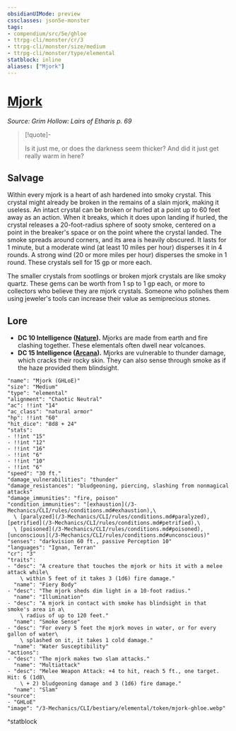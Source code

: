 ```yaml
---
obsidianUIMode: preview
cssclasses: json5e-monster
tags:
- compendium/src/5e/ghloe
- ttrpg-cli/monster/cr/3
- ttrpg-cli/monster/size/medium
- ttrpg-cli/monster/type/elemental
statblock: inline
aliases: ["Mjork"]
---
```

# [Mjork](3-Mechanics\CLI\bestiary\elemental/mjork-ghloe.md)
*Source: Grim Hollow: Lairs of Etharis p. 69*  

> [!quote]-  
> 
> Is it just me, or does the darkness seem thicker? And did it just get really warm in here?

## Salvage

Within every mjork is a heart of ash hardened into smoky crystal. This crystal might already be broken in the remains of a slain mjork, making it useless. An intact crystal can be broken or hurled at a point up to 60 feet away as an action. When it breaks, which it does upon landing if hurled, the crystal releases a 20-foot-radius sphere of sooty smoke, centered on a point in the breaker's space or on the point where the crystal landed. The smoke spreads around corners, and its area is heavily obscured. It lasts for 1 minute, but a moderate wind (at least 10 miles per hour) disperses it in 4 rounds. A strong wind (20 or more miles per hour) disperses the smoke in 1 round. These crystals sell for 15 gp or more each.

The smaller crystals from sootlings or broken mjork crystals are like smoky quartz. These gems can be worth from 1 sp to 1 gp each, or more to collectors who believe they are mjork crystals. Someone who polishes them using jeweler's tools can increase their value as semiprecious stones.

## Lore

- **DC 10 Intelligence ([Nature](/3-Mechanics/CLI/rules/skills.md#Nature)).** Mjorks are made from earth and fire clashing together. These elementals often dwell near volcanoes.  
- **DC 15 Intelligence ([Arcana](/3-Mechanics/CLI/rules/skills.md#Arcana)).** Mjorks are vulnerable to thunder damage, which cracks their rocky skin. They can also sense through smoke as if the haze provided them blindsight.  

```statblock
"name": "Mjork (GHLoE)"
"size": "Medium"
"type": "elemental"
"alignment": "Chaotic Neutral"
"ac": !!int "14"
"ac_class": "natural armor"
"hp": !!int "60"
"hit_dice": "8d8 + 24"
"stats":
- !!int "15"
- !!int "12"
- !!int "16"
- !!int "6"
- !!int "10"
- !!int "6"
"speed": "30 ft."
"damage_vulnerabilities": "thunder"
"damage_resistances": "bludgeoning, piercing, slashing from nonmagical attacks"
"damage_immunities": "fire, poison"
"condition_immunities": "[exhaustion](/3-Mechanics/CLI/rules/conditions.md#exhaustion),\
  \ [paralyzed](/3-Mechanics/CLI/rules/conditions.md#paralyzed), [petrified](/3-Mechanics/CLI/rules/conditions.md#petrified),\
  \ [poisoned](/3-Mechanics/CLI/rules/conditions.md#poisoned), [unconscious](/3-Mechanics/CLI/rules/conditions.md#unconscious)"
"senses": "darkvision 60 ft., passive Perception 10"
"languages": "Ignan, Terran"
"cr": "3"
"traits":
- "desc": "A creature that touches the mjork or hits it with a melee attack while\
    \ within 5 feet of it takes 3 (1d6) fire damage."
  "name": "Fiery Body"
- "desc": "The mjork sheds dim light in a 10-foot radius."
  "name": "Illumination"
- "desc": "A mjork in contact with smoke has blindsight in that smoke's area in a\
    \ radius of up to 120 feet."
  "name": "Smoke Sense"
- "desc": "For every 5 feet the mjork moves in water, or for every gallon of water\
    \ splashed on it, it takes 1 cold damage."
  "name": "Water Susceptibility"
"actions":
- "desc": "The mjork makes two slam attacks."
  "name": "Multiattack"
- "desc": "Melee Weapon Attack: +4 to hit, reach 5 ft., one target. Hit: 6 (1d8\
    \ + 2) bludgeoning damage and 3 (1d6) fire damage."
  "name": "Slam"
"source":
- "GHLoE"
"image": "/3-Mechanics/CLI/bestiary/elemental/token/mjork-ghloe.webp"
```
^statblock